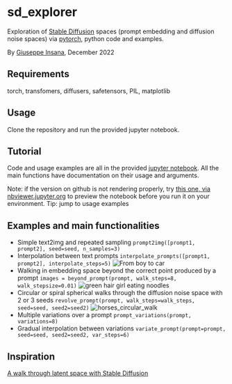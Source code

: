 # sd_explorer
Exploration of [Stable Diffusion](https://github.com/Stability-AI/StableDiffusion) spaces (prompt embedding and diffusion noise spaces) via [pytorch](https://pytorch.org/), python code and examples.

By [Giuseppe Insana](https://insana.net), December 2022

## Requirements
torch, transfomers, diffusers, safetensors, PIL, matplotlib

## Usage
Clone the repository and run the provided jupyter notebook.

## Tutorial
Code and usage examples are all in the provided [jupyter notebook](sd_explorer.ipynb).
All the main functions have documentation on their usage and arguments.

Note: if the version on github is not rendering properly, try [this one, via nbviewer.jupyter.org](https://nbviewer.jupyter.org/github/g-insana/sd_explorer/blob/main/sd_explorer.ipynb#Examples) to preview the notebook before you run it on your environment. Tip: jump to usage examples

## Examples and main functionalities
* Simple text2img and repeated sampling
```prompt2img([prompt1, prompt2], seed=seed, n_samples=3)```
* Interpolation between text prompts ```interpolate_prompts([prompt1, prompt2], interpolate_steps=5)```
![From boy to car](boy_to_car.jpg)
* Walking in embedding space beyond the correct point produced by a prompt ```images = beyond_prompt(prompt, walk_steps=8, walk_stepsize=0.01)```
![green hair girl eating noodles](green_haired_girl.jpg)
* Circular or spiral spherical walks through the diffusion noise space with 2 or 3 seeds ```revolve_prompt(prompt, walk_steps=walk_steps, seed=seed, seed2=seed2)```
![horses_circular_walk](horses_r48.jpg)
* Multiple variations over a prompt ```prompt_variations(prompt, variations=8)```
* Gradual interpolation between variations ```variate_prompt(prompt=prompt, seed=seed, seed2=seed2, var_steps=6)```

## Inspiration
[A walk through latent space with Stable Diffusion](https://keras.io/examples/generative/random_walks_with_stable_diffusion/)


